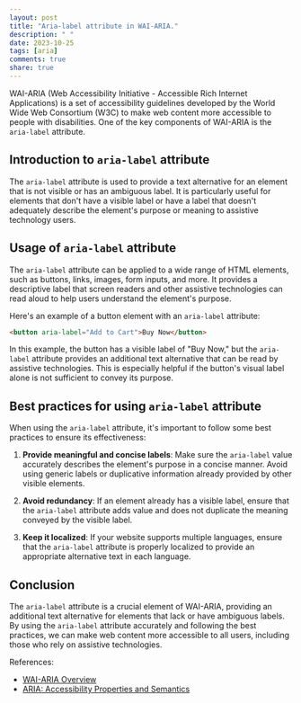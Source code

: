```yaml
---
layout: post
title: "Aria-label attribute in WAI-ARIA."
description: " "
date: 2023-10-25
tags: [aria]
comments: true
share: true
---
```


WAI-ARIA (Web Accessibility Initiative - Accessible Rich Internet Applications) is a set of accessibility guidelines developed by the World Wide Web Consortium (W3C) to make web content more accessible to people with disabilities. One of the key components of WAI-ARIA is the `aria-label` attribute.

## Introduction to `aria-label` attribute

The `aria-label` attribute is used to provide a text alternative for an element that is not visible or has an ambiguous label. It is particularly useful for elements that don't have a visible label or have a label that doesn't adequately describe the element's purpose or meaning to assistive technology users.

## Usage of `aria-label` attribute

The `aria-label` attribute can be applied to a wide range of HTML elements, such as buttons, links, images, form inputs, and more. It provides a descriptive label that screen readers and other assistive technologies can read aloud to help users understand the element's purpose.

Here's an example of a button element with an `aria-label` attribute:

```html
<button aria-label="Add to Cart">Buy Now</button>
```

In this example, the button has a visible label of "Buy Now," but the `aria-label` attribute provides an additional text alternative that can be read by assistive technologies. This is especially helpful if the button's visual label alone is not sufficient to convey its purpose.

## Best practices for using `aria-label` attribute

When using the `aria-label` attribute, it's important to follow some best practices to ensure its effectiveness:

1. **Provide meaningful and concise labels**: Make sure the `aria-label` value accurately describes the element's purpose in a concise manner. Avoid using generic labels or duplicative information already provided by other visible elements.

2. **Avoid redundancy**: If an element already has a visible label, ensure that the `aria-label` attribute adds value and does not duplicate the meaning conveyed by the visible label.

3. **Keep it localized**: If your website supports multiple languages, ensure that the `aria-label` attribute is properly localized to provide an appropriate alternative text in each language.

## Conclusion

The `aria-label` attribute is a crucial element of WAI-ARIA, providing an additional text alternative for elements that lack or have ambiguous labels. By using the `aria-label` attribute accurately and following the best practices, we can make web content more accessible to all users, including those who rely on assistive technologies.

References:
- [WAI-ARIA Overview](https://www.w3.org/WAI/standards-guidelines/aria/)
- [ARIA: Accessibility Properties and Semantics](https://www.w3.org/TR/wai-aria/#aria-label)